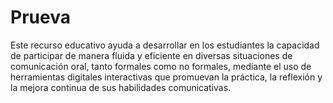 # Prueva
Este recurso educativo ayuda a desarrollar en los estudiantes la capacidad de participar de manera fluida y eficiente en diversas situaciones de comunicación oral, tanto formales como no formales, mediante el uso de herramientas digitales interactivas que promuevan la práctica, la reflexión y la mejora continua de sus habilidades comunicativas.
